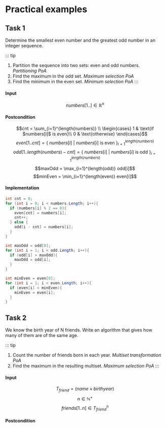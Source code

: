 # Practical examples

## Task 1
Determine the smallest even number and the greatest odd number in an integer sequence.

::: tip
1. Partition the sequence into two sets: even and odd numbers. *Partitioning PoA*
2. Find the maximum in the odd set. *Maximum selection PoA*
3. Find the minimum in the even set. *Minimum selection PoA*
:::
#### Input
$$ numbers[1..] \in \mathbb{R}^n$$

#### Postcondition
$$cnt = \sum_{i=1}^{length(numbers)} \\
    \begin{cases}
      1 & \text{if $numbers[i]$ is even}\\
      0 & \text{otherwise}
    \end{cases}$$
$$even[1..cnt] = \{\ numbers[i]\ |\ numbers[i]\text{ is even}\ \}_{i=1}^{length(numbers)}$$
$$odd[1..length(numbers) - cnt] = \{\ numbers[i]\ |\ numbers[i]\text{ is odd}\ \}_{i=1}^{length(numbers)}$$
$$maxOdd = \max_{i=1}^{length(odd)} odd[i]$$
$$minEven = \min_{i=1}^{length(even)} even[i]$$

#### Implementation
```c#
int cnt = 0;
for (int i = 0; i < numbers.Length; i++){
  if (numbers[i] % 2 == 0){
    even[cnt] = numbers[i];
    cnt++;
  } else {
    odd[i - cnt] = numbers[i];
  }
}

int maxOdd = odd[0];
for (int i = 1; i < odd.Length; i++){
  if (odd[i] > maxOdd){
    maxOdd = odd[i];
  }
}

int minEven = even[0];
for (int i = 1; i < even.Length; i++){
  if (even[i] < minEven){
    minEven = even[i];
  }
}
```
## Task 2
We know the birth year of N friends. Write an algorithm that gives how many of them are of the same age.

::: tip
1. Count the number of friends born in each year. *Multiset transformation PoA*
2. Find the maximum in the resulting multiset. *Maximum selection PoA*
:::

#### Input
$$ T_{friend} = (name \times birthyear) $$
$$ n \in \mathbb{N}^+ $$
$$ friends[1..n] \in T_{friend}^n$$

#### Postcondition


